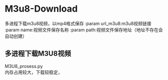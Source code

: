 # M3u8-Download
  多进程下载m3u8视频，以mp4格式保存
  :param url_m3u8:m3u8视频链接
  :param name:视频文件保存名称
  :param path:视频文件保存地址（地址不存在会自动创建）
## 多进程下载M3U8视频
M3U8_prosess.py  
内存占用较大，下载较稳定，
